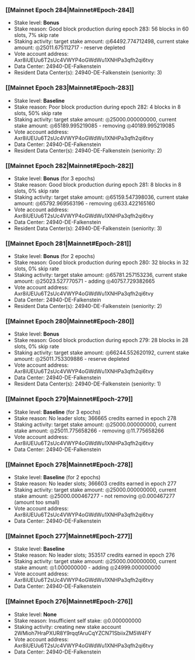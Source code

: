 ### [[Mainnet Epoch 284|Mainnet#Epoch-284]]
* Stake level: **Bonus**
* Stake reason: Good block production during epoch 283: 56 blocks in 60 slots, 7% skip rate
* Staking activity: target stake amount: ◎64492.774712498, current stake amount: ◎25011.675112717 - reserve depleted
* Vote account address: Axr8iUEUu6T2sUc4VWYP4oGWdWu1XNHPa3qfh2qi6tvy
* Data Center: 24940-DE-Falkenstein
* Resident Data Center(s): 24940-DE-Falkenstein (seniority: 3)
### [[Mainnet Epoch 283|Mainnet#Epoch-283]]
* Stake level: **Baseline**
* Stake reason: Poor block production during epoch 282: 4 blocks in 8 slots, 50% skip rate
* Staking activity: target stake amount: ◎25000.000000000, current stake amount: ◎65189.995219085 - removing ◎40189.995219085
* Vote account address: Axr8iUEUu6T2sUc4VWYP4oGWdWu1XNHPa3qfh2qi6tvy
* Data Center: 24940-DE-Falkenstein
* Resident Data Center(s): 24940-DE-Falkenstein (seniority: 2)
### [[Mainnet Epoch 282|Mainnet#Epoch-282]]
* Stake level: **Bonus** (for 3 epochs)
* Stake reason: Good block production during epoch 281: 8 blocks in 8 slots, 0% skip rate
* Staking activity: target stake amount: ◎65159.547398036, current stake amount: ◎65792.969563196 - removing ◎633.422165160
* Vote account address: Axr8iUEUu6T2sUc4VWYP4oGWdWu1XNHPa3qfh2qi6tvy
* Data Center: 24940-DE-Falkenstein
* Resident Data Center(s): 24940-DE-Falkenstein (seniority: 3)
### [[Mainnet Epoch 281|Mainnet#Epoch-281]]
* Stake level: **Bonus** (for 2 epochs)
* Stake reason: Good block production during epoch 280: 32 blocks in 32 slots, 0% skip rate
* Staking activity: target stake amount: ◎65781.257153236, current stake amount: ◎25023.527770571 - adding ◎40757.729382665
* Vote account address: Axr8iUEUu6T2sUc4VWYP4oGWdWu1XNHPa3qfh2qi6tvy
* Data Center: 24940-DE-Falkenstein
* Resident Data Center(s): 24940-DE-Falkenstein (seniority: 2)
### [[Mainnet Epoch 280|Mainnet#Epoch-280]]
* Stake level: **Bonus**
* Stake reason: Good block production during epoch 279: 28 blocks in 28 slots, 0% skip rate
* Staking activity: target stake amount: ◎66244.552620192, current stake amount: ◎25011.753309886 - reserve depleted
* Vote account address: Axr8iUEUu6T2sUc4VWYP4oGWdWu1XNHPa3qfh2qi6tvy
* Data Center: 24940-DE-Falkenstein
* Resident Data Center(s): 24940-DE-Falkenstein (seniority: 1)
### [[Mainnet Epoch 279|Mainnet#Epoch-279]]
* Stake level: **Baseline** (for 3 epochs)
* Stake reason: No leader slots; 366665 credits earned in epoch 278
* Staking activity: target stake amount: ◎25000.000000000, current stake amount: ◎25011.775658266 - removing ◎11.775658266
* Vote account address: Axr8iUEUu6T2sUc4VWYP4oGWdWu1XNHPa3qfh2qi6tvy
* Data Center: 24940-DE-Falkenstein
### [[Mainnet Epoch 278|Mainnet#Epoch-278]]
* Stake level: **Baseline** (for 2 epochs)
* Stake reason: No leader slots; 366603 credits earned in epoch 277
* Staking activity: target stake amount: ◎25000.000000000, current stake amount: ◎25000.000467277 - not removing ◎0.000467277 (amount too small)
* Vote account address: Axr8iUEUu6T2sUc4VWYP4oGWdWu1XNHPa3qfh2qi6tvy
* Data Center: 24940-DE-Falkenstein
### [[Mainnet Epoch 277|Mainnet#Epoch-277]]
* Stake level: **Baseline**
* Stake reason: No leader slots; 353517 credits earned in epoch 276
* Staking activity: target stake amount: ◎25000.000000000, current stake amount: ◎1.000000000 - adding ◎24999.000000000
* Vote account address: Axr8iUEUu6T2sUc4VWYP4oGWdWu1XNHPa3qfh2qi6tvy
* Data Center: 24940-DE-Falkenstein
### [[Mainnet Epoch 276|Mainnet#Epoch-276]]
* Stake level: **None**
* Stake reason: Insufficient self stake: ◎0.000000000
* Staking activity: creating new stake account 2WMioh7HraPXUR8Y9rqqfAruCqYZCN71SbiixZM5W4FY
* Vote account address: Axr8iUEUu6T2sUc4VWYP4oGWdWu1XNHPa3qfh2qi6tvy
* Data Center: 24940-DE-Falkenstein